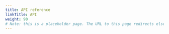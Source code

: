 ```yaml
---
title: API reference
linkTitle: API
weight: 90
# Note: this is a placeholder page. The URL to this page redirects elsewhere.
---
```

